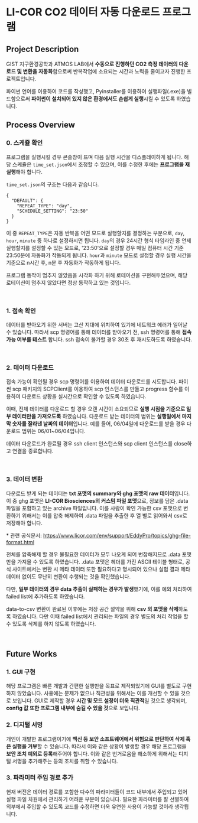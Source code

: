 # LI-COR CO2 데이터 자동 다운로드 프로그램

## Project Description

GIST 지구환경공학과 ATMOS LAB에서 <strong>수동으로 진행하던 CO2 측정 데이터의 다운로드 및 변환을 자동화</strong>함으로써 반복작업에 소요되는 시간과 노력을 줄이고자 진행한 프로젝트입니다.

파이썬 언어를 이용하여 코드를 작성했고, Pyinstaller를 이용하여 실행파일(.exe)을 빌드함으로써 <strong>파이썬이 설치되어 있지 않은 환경에서도 손쉽게 실행</strong>시킬 수 있도록 하였습니다.

## Process Overview

### 0. 스케쥴 확인

프로그램을 실행시킬 경우 콘솔창이 뜨며 다음 실행 시간을 디스플레이하게 됩니다. 해당 스케쥴은 `time_set.json`에서 조정할 수 있으며, 이를 수정한 후에는 <strong>프로그램을 재실행</strong>해야 합니다.

`time_set.json`의 구조는 다음과 같습니다.

```
{
  "DEFAULT": {
    "REPEAT_TYPE": "day",
    "SCHEDULE_SETTING": "23:50"
  }
}
```

이 중 `REPEAT_TYPE`은 자동 반복을 어떤 모드로 실행할지를 결정하는 부분으로, `day`, `hour`, `minute` 중 하나로 설정하시면 됩니다. `day`의 경우 24시간 형식 타임라인 중 언제 실행할지를 설정할 수 있는 모드로, '23:50'으로 설정할 경우 매일 컴퓨터 시간 기준 23:50분에 자동화가 작동되게 됩니다. `hour`과 `minute` 모드로 설정할 경우 실행 시간을 기준으로 n시간 후, n분 후 자동화가 작동하게 됩니다.

프로그램 동작이 멈추지 않았음을 시각화 하기 위해 로테이션을 구현해두었으며, 해당 로테이션이 멈추지 않았다면 정상 동작하고 있는 것입니다.

<br>

### 1. 접속 확인

데이터를 받아오기 위한 서버는 고산 지대에 위치하여 있기에 네트워크 에러가 일어날 수 있습니다. 따라서 scp 명령어를 통해 데이터를 받아오기 전, ssh 명령어를 통해 <strong>접속 가능 여부를 테스트</strong> 합니다. ssh 접속이 불가할 경우 30초 후 재시도하도록 하였습니다.

<br>

### 2. 데이터 다운로드

접속 가능이 확인될 경우 scp 명령어를 이용하여 데이터 다운로드를 시도합니다. 파이썬 scp 패키지의 SCPClient를 이용하여 scp 인스턴스를 만들고 progress 함수를 이용하여 다운로드 상황을 실시간으로 확인할 수 있도록 하였습니다.

이때, 전체 데이터를 다운로드 할 경우 오랜 시간이 소요되므로 <strong>실행 시점을 기준으로 일부 데이터만을 가져오도록</strong> 하였습니다. 다운로드 받는 데이터의 범위는 <strong>실행일에서 마지막 숫자를 잘라낸 날짜의 데이터</strong>입니다. 예를 들어, 06/04일에 다운로드를 받을 경우 다운로드 범위는 06/01~06/04입니다.

데이터 다운로드가 완료될 경우 ssh client 인스턴스와 scp client 인스턴스를 close하고 연결을 종료합니다.

<br>

### 3. 데이터 변환

다운로드 받게 되는 데이터는 <strong>txt 포맷의 summary와 ghg 포맷의 raw 데이터</strong>입니다. 이 중 ghg 포맷은 <strong>LI-COR Biosciences의 커스텀 파일 포맷</strong>으로, 정보를 담은 .data 파일을 포함하고 있는 archive 파일입니다. 이를 사람이 확인 가능한 csv 포맷으로 변환하기 위해서는 이를 압축 해제하여 .data 파일을 추출한 후 열 별로 읽어와서 csv로 저장해야 합니다.

\* 관련 공식문서: https://www.licor.com/env/support/EddyPro/topics/ghg-file-format.html

전체를 압축해제 할 경우 불필요한 데이터가 모두 나오게 되어 번잡해지므로 .data 포맷만을 가져올 수 있도록 하였습니다. .data 포맷은 헤더를 가진 ASCII 테이블 형태로, 공식 사이트에서는 변환 시 메타 데이터 또한 필요하다고 명시되어 있으나 실험 결과 메타 데이터 없이도 무난히 변환이 수행되는 것을 확인했습니다.

다만, <strong>일부 데이터의 경우 data 추출이 실패하는 경우가 발생</strong>했기에, 이를 예외 처리하여 failed list에 추가하도록 하였습니다.

data-to-csv 변환이 완료된 이후에는 저장 공간 절약을 위해 <strong>csv 외 포맷을 삭제</strong>하도록 하였습니다. 다만 이때 failed list에서 관리되는 파일의 경우 별도의 처리 작업을 할 수 있도록 삭제를 하지 않도록 하였습니다.

<br>
<!--
### 4. 드롭박스 업로드
드롭박스 API를 이용해 실행 로그파일과 데이터를 지정된 드롭박스에 업로드하도록 하였습니다. 초기에는 Access Token만을 이용하였기에 Expiration time이 지나게 되면 접속이 불가해지는 이슈가 있었기에 Postman을 통한 HTTP 리퀘스트를 보내어 Refresh Token을 발급 받아 추가로 이용함으로써 Access Token을 갱신할 수 있도록 하였습니다.
해당 토큰 값은 `config.json`에 저장되어 있으며, <strong>해당 파일 내의 정보는 외부 공개되지 않도록 주의해주시기 바랍니다.</strong> (외부 공개될 경우 공격으로부터 사용자를 보호하기 위해 토큰이 삭제될 수 있습니다.)
데이터의 디렉터리 구조는 다음과 같으며, 기본적으로 서버측 데이터 구조와 동일합니다.
```
Dropbox
    └── CO2
        ├── log.txt
        ├── raw
        |   └── 2023
        |       ├── 05
        |       └── 06
        |           ├── csv
        |           |   ├── 2023-06-04T230000_AIU-1905.csv
        |           |   └── ...
        |           └── [failed GHGs]
        └── summaries
            ├──2023-06-04_AIU-1905_EP-Summary.txt
            └── ...
```
데이터 업로드가 완료되는 경우 데이터가 업로드된 시각을 로그에 기록한 후 콘솔에 출력된 내용을 지우고 0번으로 돌아가게 됩니다.
최종 로그의 예시는 다음과 같습니다.
<img width="450" alt="image" src="https://github.com/KevinTheRainmaker/ATMOS_work/assets/76294398/435060fa-bcda-40ec-b851-e78c11c4c712">
<br>
-->

## Future Works

### 1. GUI 구현
해당 프로그램은 빠른 개발과 간편한 실행만을 목표로 제작되었기에 GUI를 별도로 구현하지 않았습니다. 사용에는 문제가 없으나 직관성을 위해서는 이를 개선할 수 있을 것으로 보입니다. GUI로 제작할 경우 <strong>시간 및 모드 설정이 더욱 직관적</strong>일 것으로 생각되며, <strong>config 값 또한 프로그램 내부에 숨길 수 있을 것</strong>으로 보입니다.

### 2. 디지털 서명
개인이 개발한 프로그램이기에 <strong>백신 등 보안 소프트웨어에서 위험으로 판단하여 삭제 혹은 실행을 거부</strong>할 수 있습니다. 따라서 이와 같은 상황이 발생할 경우 해당 프로그램을 <strong>보안 조치 예외로 등록</strong>해주어야 합니다. 이와 같은 번거로움을 해소하게 위해서는 디지털 서명을 추가해주는 등의 조치를 취할 수 있습니다.

### 3. 파라미터 주입 경로 추가
현재 버전은 데이터 경로를 포함한 다수의 파라미터들이 코드 내부에서 주입되고 있어 실행 파일 차원에서 관리하기 어려운 부분이 있습니다. 필요한 파라미터를 잘 선별하여 외부에서 주입할 수 있도록 코드를 수정하면 더욱 유연한 사용이 가능할 것이라 생각됩니다.
